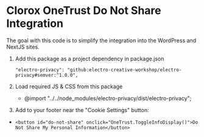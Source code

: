 # Clorox OneTrust Do Not Share Integration

The goal with this code is to simplify the integration into the WordPress and NextJS sites.

1. Add this package as a project dependency in package.json

   `"electro-privacy": "github:electro-creative-workshop/electro-privacy#semver:^1.0.0",`

2. Load required JS & CSS from this package

   - @import "../../node_modules/electro-privacy/dist/electro-privacy";

3. Add to your footer near the "Cookie Settings" button:

- `<button id="do-not-share" onclick="OneTrust.ToggleInfoDisplay()">Do Not Share My Personal Information</button>`
